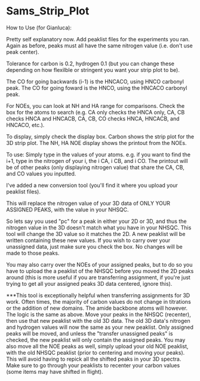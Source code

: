 # Sams_Strip_Plot

How to Use (for Gianluca):

Pretty self explanatory now. Add peaklist files for the experiments you ran. Again as before, peaks must all have the same nitrogen value (i.e. don't use peak center). 

Tolerance for carbon is 0.2, hydrogen 0.1 (but you can change these depending on how flexilble or stringent you want your strip plot to be). 

The CO for going backwards (i-1) is the HNCACO, using HNCO carbonyl peak. The CO for going foward is the HNCO, using the HNCACO carbonyl peak.

For NOEs, you can look at NH and HA range for comparisons. Check the box for the atoms to search (e.g. CA only checks the HNCA only, CA, CB checks HNCA and HNCACB, CA, CB, CO checks HNCA, HNCACB, and HNCACO, etc.). 

To display, simply check the display box. Carbon shows the strip plot for the 3D strip plot. The NH, HA NOE display shows the printout from the NOEs. 

To use: Simply type in the values of your atoms. 
e.g. if you want to find the i+1, type in the nitrogen of your i, the i CA, i CB, and i CO. The printout will be of other peaks (only displaying nitrogen value) that share the CA, CB, and CO values you inputted. 


I've added a new conversion tool (you'll find it where you upload your peaklist files). 

This will replace the nitrogen value of your 3D data of ONLY YOUR ASSIGNED PEAKS, with the value in your NHSQC. 

So lets say you used "pc" for a peak in either your 2D or 3D, and thus the nitrogen value in the 3D doesn't match what you have in your NHSQC. This tool will change the 3D value so it matches the 2D. A new peaklist will be written containing these new values. If you wish to carry over your unassigned data, just make sure you check the box. No changes will be made to those peaks. 

You may also carry over the NOEs of your assigned peaks, but to do so you have to upload the a peaklist of the NHSQC before you moved the 2D peaks around (this is more useful if you are transferring assignment, if you're just trying to get all your assigned peaks 3D data centered, ignore this). 

***This tool is exceptionally helpful when transferring assignments for 3D work. Often times, the majority of carbon values do not change in titrations or the addition of new domains. The amide backbone atoms will however. The logic is the same as above. Move your peaks in the NHSQC (recenter), then use that new peaklist with the old 3D data. The old 3D data's nitrogen and hydrogen values will now the same as your new peaklist. Only assigned peaks will be moved, and unless the "transfer unassigned peaks" is checked, the new peaklist will only contain the assigned peaks. You may also move all the NOE peaks as well, simply upload your old NOE peaklist, with the old NHSQC peaklist (prior to centering and moving your peaks). This will avoid having to repick all the shifted peaks in your 3D spectra. Make sure to go through your peaklists to recenter your carbon values (some items may have shifted in flight). 
